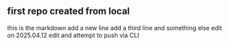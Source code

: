 ## first repo created from local
this is the markdown
add a new line
add a third line
and something else
edit on 2025.04.12
edit and attempt to push via CLI
